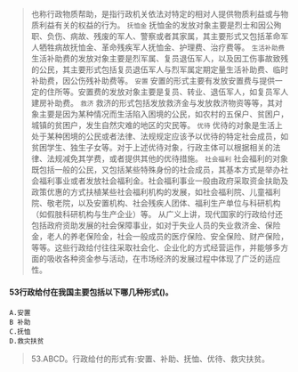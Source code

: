 >   也称行政物质帮助，是指行政机关依法对特定的相对人提供物质利益或与物质利益有关的权益的行为。
    `抚恤金`
    抚恤金的发放对象主要是烈士和因公殉职、负伤、病故、残废的军人、警察或者其家属，其主要形式又包括革命军人牺牲病故抚恤金、革命残疾军人抚恤金、护理费、治疗费等。
    `生活补助费`
    生活补助费的发放对象主要是烈军属、复员退伍军人，以及因工伤事故致残的公民，其主要形式包括复员退伍军人与烈军属定期定量生活补助费、临时补助费，因公伤残补助费等。
    `安置`
    安置的形式主要有发放安置费与提供一定的住所等。安置费的发放对象主要是复员、转业、退伍军人，如复员军人建房补助费。
    `救济`
    救济的形式包括发放救济金与发放救济物资等等，其对象主要是因为某种情况而生活陷入困境的公民，如农村的五保户、贫困户，城镇的贫困户，发生自然灾难的地区的灾民等。
    `优待`
    优待的对象是生活上处于某种困境的公民或者法律、法规规定应该予以优待的特定社会成员，如贫困学生、独生子女等。对于上述优待对象，行政主体可以根据相关的法律、法规减免其学费，或者提供其他的优待措施。
    `社会福利`
    社会福利的对象既包括一般的公民，又包括某些特殊身份的社会成员，其基本方式是举办社会福利事业或者发放社会福利金。社会福利事业一般由政府采取资金扶助及政策优惠的方式扶植某些社会福利机构的发展，如社会福利院、儿童福利院、敬老院，以及安置机构、社会残疾人团体、福利生产单位与科研机构（如假肢科研机构与生产企业）等。
    从广义上讲，现代国家的行政给付还包括政府资助发展的社会保障事业，如对于失业人员的失业救济金、保险金，老人的养老保险金，社会一般成员的医疗保险、安全保险、财产保险，等等。这些行政给付往往采取社会化、企业化的方式经营运作，并能够多方面的吸收各种资金参与活动，在市场经济的发展过程中体现了广泛的适应性。


#### 53行政给付在我国主要包括以下哪几种形式()。
    A.安置
    B 补助
    C.抚恤
    D.救灾扶贫
>   53.ABCD。行政给付的形式有:安置、补助、抚恤、优待、救灾扶贫。






















